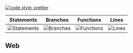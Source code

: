 [![code style: prettier](https://img.shields.io/badge/code_style-prettier-ff69b4.svg?style=flat-square)](https://github.com/prettier/prettier)

| Statements                                    | Branches                                  | Functions                                   | Lines                               |
| --------------------------------------------- | ----------------------------------------- | ------------------------------------------- | ----------------------------------- |
| ![Statements](https://img.shields.io/badge/Coverage-33.86%25-red.svg 'Make me better!') | ![Branches](https://img.shields.io/badge/Coverage-20.98%25-red.svg 'Make me better!') | ![Functions](https://img.shields.io/badge/Coverage-15.38%25-red.svg 'Make me better!') | ![Lines](https://img.shields.io/badge/Coverage-34.3%25-red.svg 'Make me better!') |

## Web
